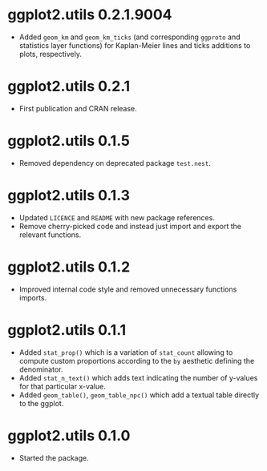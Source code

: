 # ggplot2.utils 0.2.1.9004

* Added `geom_km` and `geom_km_ticks` (and corresponding `ggproto` and statistics layer functions) for Kaplan-Meier lines and ticks additions to plots, respectively.

# ggplot2.utils 0.2.1

* First publication and CRAN release.

# ggplot2.utils 0.1.5

* Removed dependency on deprecated package `test.nest`.

# ggplot2.utils 0.1.3

* Updated `LICENCE` and `README` with new package references.
* Remove cherry-picked code and instead just import and export the relevant functions.

# ggplot2.utils 0.1.2

* Improved internal code style and removed unnecessary functions imports. 

# ggplot2.utils 0.1.1

* Added `stat_prop()` which is a variation of `stat_count` allowing to compute custom proportions according to the `by` aesthetic defining the denominator.
* Added `stat_n_text()` which adds text indicating the number of y-values for that particular x-value.
* Added `geom_table()`, `geom_table_npc()` which add a textual table directly to the ggplot.

# ggplot2.utils 0.1.0

* Started the package.
